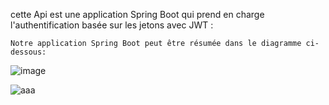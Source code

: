 cette Api est une  application Spring Boot qui prend en charge l'authentification basée sur les jetons avec JWT :
    
    Notre application Spring Boot peut être résumée dans le diagramme ci-dessous:
 
 ![image](https://user-images.githubusercontent.com/81759205/117459980-4a11fc00-af4c-11eb-8c40-be92bce2b028.png)



![aaa](https://user-images.githubusercontent.com/81759205/117449673-87708c80-af40-11eb-8d97-bfbc1ff20057.png)
